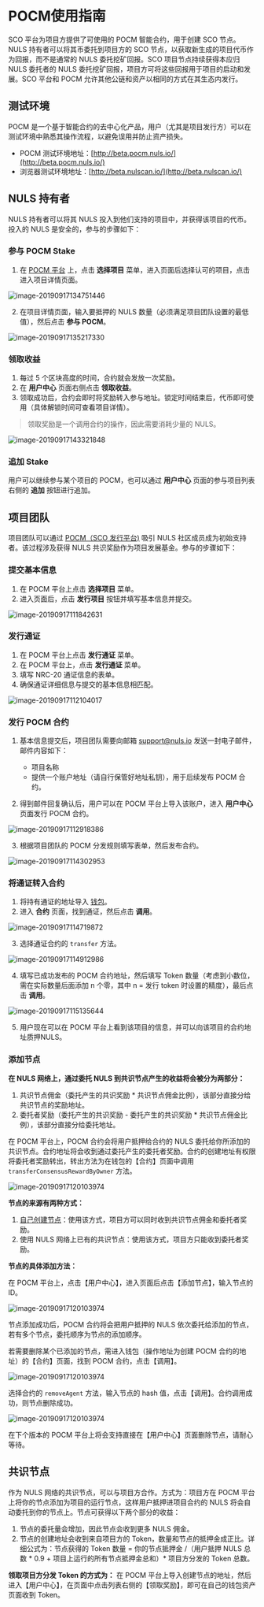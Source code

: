 # POCM使用指南

SCO 平台为项目方提供了可使用的 POCM 智能合约，用于创建 SCO 节点。NULS 持有者可以将其币委托到项目方的 SCO 节点，以获取新生成的项目代币作为回报，而不是通常的 NULS 委托挖矿回报。SCO 项目节点持续获得本应归 NULS 委托者的 NULS 委托挖矿回报，项目方可将这些回报用于项目的启动和发展。SCO 平台和 POCM 允许其他公链和资产以相同的方式在其生态内发行。

## 测试环境

POCM 是一个基于智能合约的去中心化产品，用户（尤其是项目发行方）可以在测试环境中熟悉其操作流程，以避免误用并防止资产损失。

- POCM 测试环境地址：[http://beta.pocm.nuls.io/](http://beta.pocm.nuls.io/)
- 浏览器测试环境地址：[http://beta.nulscan.io/](http://beta.nulscan.io/)

## NULS 持有者

NULS 持有者可以将其 NULS 投入到他们支持的项目中，并获得该项目的代币。投入的 NULS 是安全的，参与的步骤如下：

### 参与 POCM Stake

1. 在 [POCM 平台](http://pocm.nuls.io/) 上，点击 **选择项目** 菜单，进入页面后选择认可的项目，点击进入项目详情页面。

![image-20190917134751446](./g_pocm/user1.png)

2. 在项目详情页面，输入要抵押的 NULS 数量（必须满足项目团队设置的最低值），然后点击 **参与 POCM**。

![image-20190917135217330](./g_pocm/user2.png)

### 领取收益

1. 每过 5 个区块高度的时间，合约就会发放一次奖励。
2. 在 **用户中心** 页面右侧点击 **领取收益**。
3. 领取成功后，合约会即时将奖励转入参与地址。锁定时间结束后，代币即可使用（具体解锁时间可查看项目详情）。

> 领取奖励是一个调用合约的操作，因此需要消耗少量的 NULS。

![image-20190917143321848](./g_pocm/user3.png)

### 追加 Stake

用户可以继续参与某个项目的 POCM，也可以通过 **用户中心** 页面的参与项目列表右侧的 **追加** 按钮进行追加。

## 项目团队

项目团队可以通过 [POCM（SCO 发行平台)](https://pocm.nuls.io/) 吸引 NULS 社区成员成为初始支持者。该过程涉及获得 NULS 共识奖励作为项目发展基金。参与的步骤如下：

### 提交基本信息

1. 在 POCM 平台上点击 **选择项目** 菜单。
2. 进入页面后，点击 **发行项目** 按钮并填写基本信息并提交。

![image-20190917111842631](./g_pocm/project1.png)

### 发行通证

1. 在 POCM 平台上点击 **发行通证** 菜单。
2. 在 POCM 平台上，点击 **发行通证** 菜单。
3. 填写 NRC-20 通证信息的表单。
4. 确保通证详细信息与提交的基本信息相匹配。

![image-20190917112104017](./g_pocm/project2.png)

### 发行 POCM 合约

1. 基本信息提交后，项目团队需要向邮箱 support@nuls.io 发送一封电子邮件，邮件内容如下：
   - 项目名称
   - 提供一个账户地址（请自行保管好地址私钥），用于后续发布 POCM 合约。

2. 得到邮件回复确认后，用户可以在 POCM 平台上导入该账户，进入 **用户中心** 页面发行 POCM 合约。

![image-20190917112918386](./g_pocm/project3.png)

3. 根据项目团队的 POCM 分发规则填写表单，然后发布合约。

![image-20190917114302953](./g_pocm/project4.png)

### 将通证转入合约

1. 将持有通证的地址导入 [钱包](https://wallet.nuls.io/)。
2. 进入 **合约** 页面，找到通证，然后点击 **调用**。

![image-20190917114719872](./g_pocm/project5.png)

3. 选择通证合约的 `transfer` 方法。

![image-20190917114912986](./g_pocm/project6.png)

4. 填写已成功发布的 POCM 合约地址，然后填写 Token 数量（考虑到小数位，需在实际数量后面添加 n 个零，其中 n = 发行 token 时设置的精度），最后点击 **调用**。

![image-20190917115135644](./g_pocm/project7.png)

5. 用户现在可以在 POCM 平台上看到该项目的信息，并可以向该项目的合约地址质押NULS。

### 添加节点

**在 NULS 网络上，通过委托 NULS 到共识节点产生的收益将会被分为两部分：**
1. 共识节点佣金（委托产生的共识奖励 * 共识节点佣金比例），该部分直接分给共识节点的奖励地址。
2. 委托者奖励（委托产生的共识奖励 - 委托产生的共识奖励 * 共识节点佣金比例），该部分直接分给委托地址。

在 POCM 平台上，POCM 合约会将用户抵押给合约的 NULS 委托给你所添加的共识节点。合约地址将会收到通过委托产生的委托者奖励。合约的创建地址有权限将委托者奖励转出，转出方法为在钱包的【合约】页面中调用 `transferConsensusRewardByOwner` 方法。

![image-20190917120103974](./g_pocm/project.png)

**节点的来源有两种方式：**
1. [自己创建节点](https://docs.nuls.io/zh/Guide/g_pocm.html)：使用该方式，项目方可以同时收到共识节点佣金和委托者奖励。
2. 使用 NULS 网络上已有的共识节点：使用该方式，项目方只能收到委托者奖励。

**节点的具体添加方法：**

在 POCM 平台上，点击【用户中心】，进入页面后点击【添加节点】，输入节点的 ID。

![image-20190917120103974](./g_pocm/project8.png)

节点添加成功后，POCM 合约将会把用户抵押的 NULS 依次委托给添加的节点，若有多个节点，委托顺序为节点的添加顺序。

若需要删除某个已添加的节点，需进入钱包（操作地址为创建 POCM 合约的地址）的【合约】页面，找到 POCM 合约，点击【调用】。

![image-20190917120103974](./g_pocm/project9.png)

选择合约的 `removeAgent` 方法，输入节点的 hash 值，点击【调用】。合约调用成功，则节点删除成功。

![image-20190917120103974](./g_pocm/project10.png)

在下个版本的 POCM 平台上将会支持直接在【用户中心】页面删除节点，请耐心等待。

## 共识节点

作为 NULS 网络的共识节点，可以与项目方合作。方式为：项目方在 POCM 平台上将你的节点添加为项目的运行节点，这样用户抵押进项目合约的 NULS 将会自动委托到你的节点上。节点可获得以下两个部分的收益：

1. 节点的委托量会增加，因此节点会收到更多 NULS 佣金。
2. 节点的创建地址会收到来自项目方的 Token，数量和节点的抵押金成正比。详细公式为：节点获得的 Token 数量 = 你的节点抵押金 /（用户抵押 NULS 总数 * 0.9 + 项目上运行的所有节点抵押金总和）* 项目方分发的 Token 总数。

**领取项目方分发 Token 的方式为：** 在 POCM 平台上导入创建节点的地址，然后进入【用户中心】，在页面中点击列表右侧的【领取奖励】，即可在自己的钱包资产页面收到 Token。
